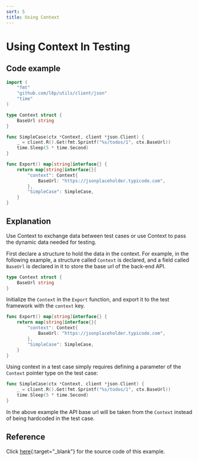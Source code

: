 ```yaml
---
sort: 5
title: Using Context
---
```


# Using Context In Testing

## Code example

```go
import (
	"fmt"
	"github.com/l6p/utils/client/json"
	"time"
)

type Context struct {
	BaseUrl string
}

func SimpleCase(ctx *Context, client *json.Client) {
	_ = client.R().Get(fmt.Sprintf("%s/todos/1", ctx.BaseUrl))
	time.Sleep(5 * time.Second)
}

func Export() map[string]interface{} {
	return map[string]interface{}{
		"context": Context{
			BaseUrl: "https://jsonplaceholder.typicode.com",
		},
		"SimpleCase": SimpleCase,
	}
}
```

## Explanation

Use Context to exchange data between test cases or use Context to pass the dynamic data needed for testing.

First declare a structure to hold the data in the context. 
For example, in the following example, a structure called `Context` is declared, 
and a field called `BaseUrl` is declared in it to store the base url of the back-end API.

```go
type Context struct {
	BaseUrl string
}
```

Initialize the `Context` in the `Export` function, and export it to the test framework with the `context` key.

```go
func Export() map[string]interface{} {
	return map[string]interface{}{
		"context": Context{
			BaseUrl: "https://jsonplaceholder.typicode.com",
		},
		"SimpleCase": SimpleCase,
	}
}
```

Using context in a test case simply requires defining a parameter of the `Context` pointer type on the test case:

```go
func SimpleCase(ctx *Context, client *json.Client) {
	_ = client.R().Get(fmt.Sprintf("%s/todos/1", ctx.BaseUrl))
	time.Sleep(5 * time.Second)
}
```

In the above example the API base url will be taken from the `Context` instead of being hardcoded in the test case.

## Reference

Click [here](){:target="_blank"} for the source code of this example.
